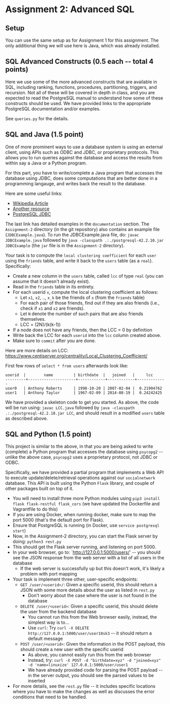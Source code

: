 # Assignment 2: Advanced SQL 

## Setup 
You can use the same setup as for Assignment 1 for this assignment. The only additional thing we will use here is Java, which was already installed.

## SQL Advanced Constructs (0.5 each -- total 4 points)
Here we use some of the more advanced constructs that are available in SQL, including ranking, functions, procedures, partitioning, triggers, 
and recursion. Not all of these will be covered in depth in class, and you are expected to read the PostgreSQL manual to understand how some of 
these constructs should be used. We have provided links to the appropriate PostgreSQL documentation and/or examples.

See `queries.py` for the details.

## SQL and Java (1.5 point)
One of more prominent ways to use a database system is using an external client, using APIs such as ODBC and JDBC, or proprietary protocols.
This allows you to run queries against the database and access the results from within say a Java or a Python program.

For this part, you have to write/complete a Java program that accesses the database using JDBC, does some computations that are better done in a
programming langauge, and writes back the result to the database.

Here are some useful links:
- [Wikipedia Article](http://en.wikipedia.org/wiki/Java_Database_Connectivity)
- [Another resource](http://www.mkyong.com/java/how-do-connect-to-postgresql-with-jdbc-driver-java/)
- [PostgreSQL JDBC](http://jdbc.postgresql.org/index.html)

The last link has detailed examples in the `documentation` section. The `Assignment-2` directory (in the git repository) also contains an example 
file (`JDBCExample.java`). To run the JDBCExample.java file, do: 
`javac JDBCExample.java` followed by `java -classpath .:./postgresql-42.2.10.jar JDBCExample` (the `jar` file is in the `Assignment-2` directory).

Your task is to compute the `local clustering coefficient` for each `user` using the `friends` table, and write it back to the `users` table (as a `real`).
Specifically:
- Create a new column in the `users` table, called `lcc` of type `real` (you can assume that it doesn't already exist).
- Read in the `friends` table in its entirety.
- For each userid `x`, compute the local clustering coefficient as follows:
    - Let `x1`, `x2`, .., `x_k` be the friends of `x` (from the `friends` table)
    - For each pair of those friends, find out if they are also friends (i.e., check if `x1` and `x2` are friends).
    - Let `N` denote the number of such pairs that are also friends themselves.
    - LCC = (2N)/(k(k-1))
- If a node does not have any friends, then the LCC = 0 by definition
- Write back the LCC for each `userid` into the `lcc` column created above.
- Make sure to `commit` after you are done.

Here are more details on LCC: https://www.centiserver.org/centrality/Local_Clustering_Coefficient/

First few rows of `select * from users` afterwards look like:
```
userid  |        name         | birthdate  |   joined   |     lcc
---------+---------------------+------------+------------+-------------
user0   | Anthony Roberts     | 1998-10-20 | 2007-02-04 |  0.21904762
user1   | Anthony Taylor      | 1967-02-09 | 2014-08-19 |  0.24242425
```

We have provided a skeleton code to get you started. As above, the code will be run using: `javac LCC.java` followed by `java -classpath
.:./postgresql-42.2.10.jar LCC`, and should result in a modified `users` table as described above.


## SQL and Python (1.5 point)
This project is similar to the above, in that you are being asked to write (complete) a Python program that accesses the database using `psycopg2` -- unlike
the above case, `psycopg2` uses a proprietary protocol, not JDBC or ODBC.

Specifically, we have provided a partial program that implements a Web API to execute update/delete/retrieval operations against our `socialnetwork` database. This API
is built using the Python `Flask` library, and couple of other packages built on top of it. 
- You will need to install three more Python modules using `pip3 install flask flask-restful flask_cors` (we have updated the Dockerfile and Vagrantfile to do this)
- If you are using Docker, when running docker, make sure to map the port 5000 (that's the default port for Flask).
- Ensure that PostgreSQL is running (in Docker, use `service postgresql start`)
- Now, in the Assignment-2 directory, you can start the Flask server by doing: `python3 rest.py`
- This should get the Flask server running, and listening on port 5000.
- In your web browser, go to: `http://127.0.0.1:5000/users/' -- you should see the JSON response from the web server with a list of all users in the database
    - If the web server is successfully up but this doesn't work, it's likely a problem with port mapping
- Your task is implement three other, user-specific endpoints:
    - `GET /user/<userid>/`: Given a specific userid, this should return a JSON with some more details about the user as listed in `rest.py`
        - Don't worry about the case where the user is not found in the database
    - `DELETE /user/<userid>`: Given a specific userid, this should delete the user from the backend database
        - You cannot run this from the Web browser easily, instead, the simplest way is to...
        - Use `curl`: Try `curl -X DELETE http://127.0.0.1:5000/user/user10sk3` -- it should return a default message
    - `POST /user/<userid>`: Given the information in the POST payload, this should create a new user with the specific userid
        - As above, you cannot easily run this from the web browser
        - Instead, try: `curl -X POST -d "birthdate=xyz" -d "joined=xyz" -d 'name=linuxize' 127.0.0.1:5000/user/user1`
        - We have already provided code for parsing the POST payload -- in the server output, you should see the parsed values to be inserted
- For more details, see the `rest.py` file -- it includes specific locations where you have to make the changes as well as discusses the error conditions that need to be
handled.
